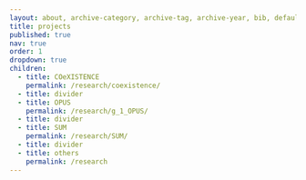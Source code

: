 ```yaml
---
layout: about, archive-category, archive-tag, archive-year, bib, default, distill, none, page, post
title: projects
published: true
nav: true
order: 1
dropdown: true
children:
  - title: COeXISTENCE
    permalink: /research/coexistence/
  - title: divider
  - title: OPUS
    permalink: /research/g_1_OPUS/
  - title: divider
  - title: SUM
    permalink: /research/SUM/
  - title: divider
  - title: others
    permalink: /research
---
```

